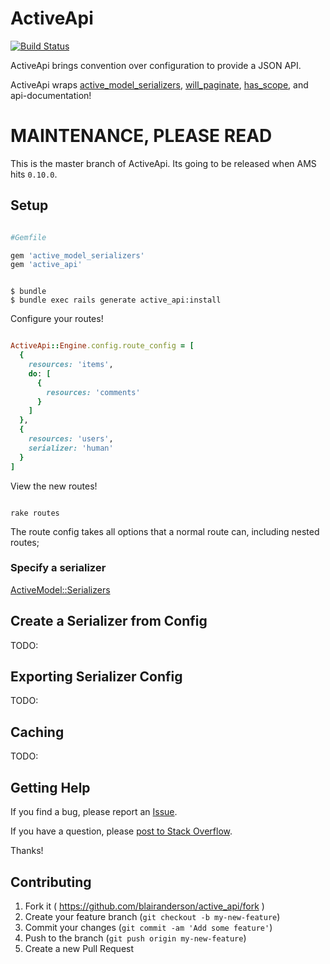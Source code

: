 # ActiveApi

[![Build Status](https://travis-ci.org/blairanderson/active_api.svg)](https://travis-ci.org/blairanderson/active_api)

ActiveApi brings convention over configuration to provide a JSON API.

ActiveApi wraps [active_model_serializers](rails-api/active_model_serializers), [will_paginate](), [has_scope](), and api-documentation!

# MAINTENANCE, PLEASE READ

This is the master branch of ActiveApi. Its going to be released when AMS hits `0.10.0`.

## Setup


```ruby

#Gemfile

gem 'active_model_serializers'
gem 'active_api'

```

```shell

$ bundle
$ bundle exec rails generate active_api:install

````

Configure your routes!


```ruby

ActiveApi::Engine.config.route_config = [
  {
    resources: 'items',
    do: [
      {
        resources: 'comments'
      }
    ]
  },
  {
    resources: 'users',
    serializer: 'human'
  }
]

```

View the new routes!

```shell

rake routes

```
The route config takes all options that a normal route can, including nested routes;


### Specify a serializer

[ActiveModel::Serializers](rails_api/active_model_serializers)


## Create a Serializer from Config

TODO:


## Exporting Serializer Config

TODO:


## Caching

TODO:

## Getting Help

If you find a bug, please report an [Issue](https://github.com/blairanderson/active_api/issues/new).

If you have a question, please [post to Stack Overflow](http://stackoverflow.com/questions/tagged/active-api).

Thanks!

## Contributing

1. Fork it ( https://github.com/blairanderson/active_api/fork )
2. Create your feature branch (`git checkout -b my-new-feature`)
3. Commit your changes (`git commit -am 'Add some feature'`)
4. Push to the branch (`git push origin my-new-feature`)
5. Create a new Pull Request
